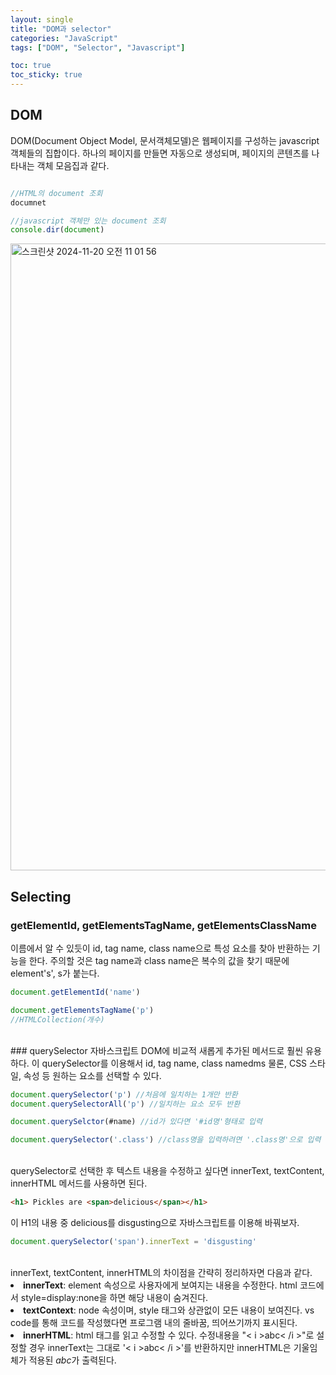 ```yaml
---
layout: single
title: "DOM과 selector"
categories: "JavaScript"
tags: ["DOM", "Selector", "Javascript"]

toc: true
toc_sticky: true
---
```

 
## DOM
DOM(Document Object Model, 문서객체모델)은 웹페이지를 구성하는 javascript 객체들의 집합이다. 
하나의 페이지를 만들면 자동으로 생성되며, 페이지의 콘텐츠를 나타내는 객체 모음집과 같다. 

```javascript

//HTML의 document 조회
documnet

//javascript 객체만 있는 document 조회
console.dir(document)
```

<img width="1003" alt="스크린샷 2024-11-20 오전 11 01 56" src="https://github.com/user-attachments/assets/593af791-fbc6-4ff1-aa29-514de4b4fc29">


## Selecting
### getElementId, getElementsTagName, getElementsClassName
이름에서 알 수 있듯이 id, tag name, class name으로 특성 요소를 찾아 반환하는 기능을 한다. 
주의할 것은 tag name과 class name은 복수의 값을 찾기 때문에 element's', s가 붙는다. 

```javascript
document.getElementId('name')

document.getElementsTagName('p')
//HTMLCollection(개수) 
```

   <br/>
### querySelector
자바스크립트 DOM에 비교적 새롭게 추가된 메서드로 훨씬 유용하다. 이 querySelector를 이용해서 id, tag name, class namedms 물론, CSS 스타일, 속성 등 원하는
요소를 선택할 수 있다. 

```javascript
document.querySelector('p') //처음에 일치하는 1개만 반환
document.querySelectorAll('p') //일치하는 요소 모두 반환

document.querySelctor(#name) //id가 있다면 '#id명'형태로 입력

document.querySelector('.class') //class명을 입력하려면 '.class명'으로 입력
```

   <br/>
querySelector로 선택한 후 텍스트 내용을 수정하고 싶다면 innerText, textContent, innerHTML 메서드를 사용하면 된다.

```html
<h1> Pickles are <span>delicious</span></h1>
```
이 H1의 내용 중 delicious를 disgusting으로 자바스크립트를 이용해 바꿔보자. 
```javascript
document.querySelector('span').innerText = 'disgusting'
```

   <br/>
innerText, textContent, innerHTML의 차이점을 간략히 정리하자면 다음과 같다.
   
<li> <b>innerText</b>: element 속성으로 사용자에게 보여지는 내용을 수정한다. html 코드에서 style=display:none을 하면 해당 내용이 숨겨진다.</li>
<li> <b>textContext</b>: node 속성이며, style 태그와 상관없이 모든 내용이 보여진다. vs code를 통해 코드를 작성했다면 프로그램 내의 줄바꿈, 띄어쓰기까지 표시된다.</li>
<li> <b>innerHTML</b>: html 태그를 읽고 수정할 수 있다. 수정내용을 "< i >abc< /i >"로 설정할 경우 innerText는 그대로 '< i >abc< /i >'를 반환하지만 innerHTML은 기울임체가 적용된 <i>abc</i>가 출력된다.</li>
